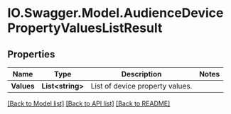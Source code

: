 # IO.Swagger.Model.AudienceDevicePropertyValuesListResult
## Properties

Name | Type | Description | Notes
------------ | ------------- | ------------- | -------------
**Values** | **List&lt;string&gt;** | List of device property values. | 

[[Back to Model list]](../README.md#documentation-for-models) [[Back to API list]](../README.md#documentation-for-api-endpoints) [[Back to README]](../README.md)


